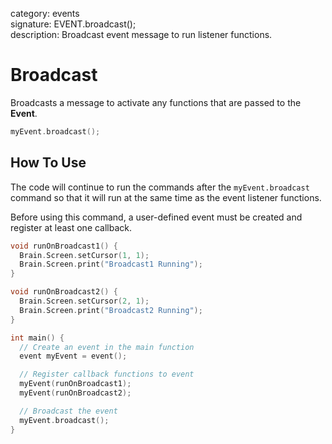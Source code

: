 category: events  
signature: EVENT.broadcast();  
description: Broadcast event message to run listener functions.

# Broadcast

Broadcasts a message to activate any functions that are passed to the **Event**.

```cpp
myEvent.broadcast();
```

## How To Use

The code will continue to run the commands after the `myEvent.broadcast` command so that it will run at the same time as the event listener functions.

Before using this command, a user-defined event must be created and register at least one callback.

```cpp
void runOnBroadcast1() {
  Brain.Screen.setCursor(1, 1);
  Brain.Screen.print("Broadcast1 Running");
}

void runOnBroadcast2() {
  Brain.Screen.setCursor(2, 1);
  Brain.Screen.print("Broadcast2 Running");
}

int main() {
  // Create an event in the main function
  event myEvent = event();

  // Register callback functions to event
  myEvent(runOnBroadcast1);
  myEvent(runOnBroadcast2);

  // Broadcast the event
  myEvent.broadcast();
}
```

<advanced>
</advanced>